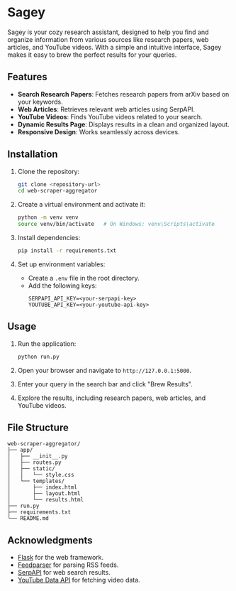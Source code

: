 # Sagey

Sagey is your cozy research assistant, designed to help you find and organize information from various sources like research papers, web articles, and YouTube videos. With a simple and intuitive interface, Sagey makes it easy to brew the perfect results for your queries.

## Features

- **Search Research Papers**: Fetches research papers from arXiv based on your keywords.
- **Web Articles**: Retrieves relevant web articles using SerpAPI.
- **YouTube Videos**: Finds YouTube videos related to your search.
- **Dynamic Results Page**: Displays results in a clean and organized layout.
- **Responsive Design**: Works seamlessly across devices.

## Installation

1. Clone the repository:
   ```bash
   git clone <repository-url>
   cd web-scraper-aggregator
   ```

2. Create a virtual environment and activate it:
   ```bash
   python -m venv venv
   source venv/bin/activate   # On Windows: venv\Scripts\activate
   ```

3. Install dependencies:
   ```bash
   pip install -r requirements.txt
   ```

4. Set up environment variables:
   - Create a `.env` file in the root directory.
   - Add the following keys:
     ```env
     SERPAPI_API_KEY=<your-serpapi-key>
     YOUTUBE_API_KEY=<your-youtube-api-key>
     ```

## Usage

1. Run the application:
   ```bash
   python run.py
   ```

2. Open your browser and navigate to `http://127.0.0.1:5000`.

3. Enter your query in the search bar and click "Brew Results".

4. Explore the results, including research papers, web articles, and YouTube videos.

## File Structure

```
web-scraper-aggregator/
├── app/
│   ├── __init__.py
│   ├── routes.py
│   ├── static/
│   │   └── style.css
│   └── templates/
│       ├── index.html
│       ├── layout.html
│       └── results.html
├── run.py
├── requirements.txt
└── README.md
```

## Acknowledgments

- [Flask](https://flask.palletsprojects.com/) for the web framework.
- [Feedparser](https://feedparser.readthedocs.io/) for parsing RSS feeds.
- [SerpAPI](https://serpapi.com/) for web search results.
- [YouTube Data API](https://developers.google.com/youtube/registering_an_application) for fetching video data.
